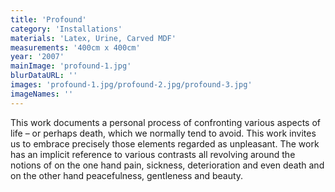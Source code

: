 ```yaml
---
title: 'Profound'
category: 'Installations'
materials: 'Latex, Urine, Carved MDF'
measurements: '400cm x 400cm'
year: '2007'
mainImage: 'profound-1.jpg'
blurDataURL: ''
images: 'profound-1.jpg/profound-2.jpg/profound-3.jpg'
imageNames: ''
---
```


This work documents a personal process of confronting various aspects of life – or perhaps death, which we normally tend to avoid. This work invites us to embrace precisely those elements regarded as unpleasant. The work has an implicit reference to various contrasts all revolving around the notions of on the one hand pain, sickness, deterioration and even death and on the other hand peacefulness, gentleness and beauty. 
